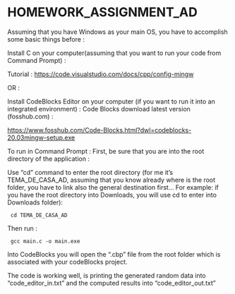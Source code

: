 # HOMEWORK_ASSIGNMENT_AD


Assuming that you have Windows as your main OS, you have to accomplish some basic things before : 

Install C on your computer(assuming that you want to run your code from Command Prompt) :

Tutorial : https://code.visualstudio.com/docs/cpp/config-mingw

OR :

Install CodeBlocks Editor on your computer (if you want to run it into an integrated environment) : Code Blocks download latest version (fosshub.com) : 

https://www.fosshub.com/Code-Blocks.html?dwl=codeblocks-20.03mingw-setup.exe

To run in Command Prompt : First, be sure that you are into the root directory of the application :

Use “cd” command to enter the root directory (for me it’s TEMA_DE_CASA_AD, assuming that you know already where is the root folder, you have to link also the general destination first… For example: if you have the root directory into Downloads, you will use cd to enter into Downloads folder):

     cd TEMA_DE_CASA_AD
     
Then run :

     gcc main.c -o main.exe

Into CodeBlocks you will open the “.cbp” file from the root folder which is associated with your codeBlocks project.

The code is working well, is printing the generated random data into “code_editor_in.txt” and the computed results into “code_editor_out.txt”
